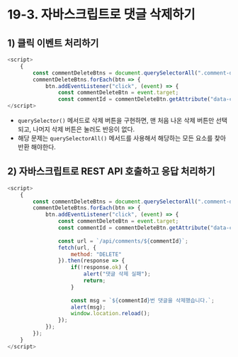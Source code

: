 # 19-3. 자바스크립트로 댓글 삭제하기
## 1) 클릭 이벤트 처리하기
```javascript
<script>
    {
        const commentDeleteBtns = document.querySelectorAll(".comment-delete-btn");
        commentDeleteBtns.forEach(btn => {
            btn.addEventListener("click", (event) => {
                const commentDeleteBtn = event.target;
                const commentId = commentDeleteBtn.getAttribute("data-comment-id");
</script>
```
- `querySelector()` 메서드로 삭제 버튼을 구현하면, 맨 처음 나온 삭제 버튼만 선택되고, 나머지 삭제 버튼은 눌러도 반응이 없다.
- 해당 문제는 `querySelectorAll()` 메서드를 사용해서 해당하는 모든 요소를 찾아 반환 해야한다.

## 2) 자바스크립트로 REST API 호출하고 응답 처리하기
```javascript
<script>
    {
        const commentDeleteBtns = document.querySelectorAll(".comment-delete-btn");
        commentDeleteBtns.forEach(btn => {
            btn.addEventListener("click", (event) => {
                const commentDeleteBtn = event.target;
                const commentId = commentDeleteBtn.getAttribute("data-comment-id");
                
                const url = `/api/comments/${commentId}`;
                fetch(url, {
                    method: "DELETE"
                }).then(response => {
                    if(!response.ok) {
                        alert("댓글 삭제 실패");
                        return;
                    }
                    
                    const msg = `${commentId}번 댓글을 삭제했습니다.`;
                    alert(msg);
                    window.location.reload();
                });
            });
        });
    }
</script>
```